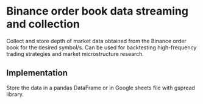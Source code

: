 # Binance order book data streaming and collection
Collect and store depth of market data obtained from the Binance order book for the desired symbol/s. Can be used for backtesting high-frequency trading strategies and market microstructure research.

## Implementation
Store the data in a pandas DataFrame or in Google sheets file with gspread library.
